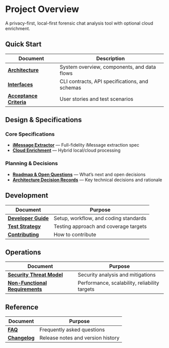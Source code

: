 # Project Overview

A privacy-first, local-first forensic chat analysis tool with optional cloud enrichment.

## Quick Start

| Document | Description |
|----------|-------------|
| **[Architecture](architecture.md)** | System overview, components, and data flows |
| **[Interfaces](interfaces.md)** | CLI contracts, API specifications, and schemas |
| **[Acceptance Criteria](acceptance-criteria.md)** | User stories and test scenarios |

## Design & Specifications

### Core Specifications
- **[iMessage Extractor](design/specifications/imessage-extractor.md)** — Full-fidelity iMessage extraction spec
- **[Cloud Enrichment](design/specifications/cloud-enrichment.md)** — Hybrid local/cloud processing

### Planning & Decisions
- **[Roadmap & Open Questions](design/next.md)** — What’s next and open decisions
- **[Architecture Decision Records](design/adrs/index.md)** — Key technical decisions and rationale

## Development

| Document | Purpose |
|----------|---------|
| **[Developer Guide](development/developer-guide.md)** | Setup, workflow, and coding standards |
| **[Test Strategy](development/test-strategy.md)** | Testing approach and coverage targets |
| **[Contributing](development/contributing.md)** | How to contribute |

## Operations

| Document | Purpose |
|----------|---------|
| **[Security Threat Model](operations/security-threat-model.md)** | Security analysis and mitigations |
| **[Non-Functional Requirements](operations/non-functional-requirements.md)** | Performance, scalability, reliability targets |

## Reference

| Document | Purpose |
|----------|---------|
| **[FAQ](reference/faq.md)** | Frequently asked questions |
| **[Changelog](reference/changelog.md)** | Release notes and version history |

